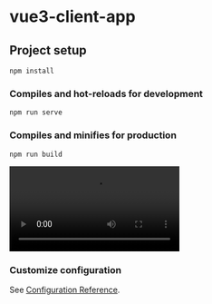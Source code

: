 # vue3-client-app

## Project setup
```
npm install
```

### Compiles and hot-reloads for development
```
npm run serve
```

### Compiles and minifies for production
```
npm run build
```

![](./src/assets/pinfan.mov)


### Customize configuration
See [Configuration Reference](https://cli.vuejs.org/config/).
